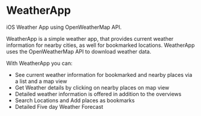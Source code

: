 # WeatherApp
iOS Weather App using OpenWeatherMap API.

WeatherApp is a simple weather app, that provides current weather information for nearby cities, as well for bookmarked locations. WeatherApp uses the OpenWeatherMap API to download weather data.

With WeatherApp you can:

- See current weather information for bookmarked and nearby places via a list and a map view
- Get Weather details by clicking on nearby places on map view
- Detailed weather information is offered in addition to the overviews
- Search Locations and Add places as bookmarks 
- Detailed Five day Weather Forecast 
